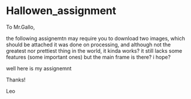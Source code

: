 # Hallowen_assignment
To Mr.Gallo, 

the following assignemtn may require you to download two images, which should be attached
it was done on processing, and although not the greatest nor prettiest thing in the world, 
it kinda works? it still lacks some features (some important ones) but the main frame is there? 
i hope? 

well here is my assignemnt

Thanks!

Leo

